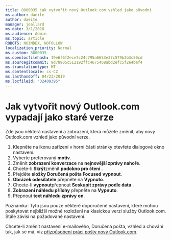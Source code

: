 ```yaml
---
title: 8000035 jak vytvořit nový Outlook.com vzhled jako původní
ms.author: daeite
author: daeite
manager: joallard
ms.date: 3/1/2018
ms.audience: Admin
ms.topic: article
ROBOTS: NOINDEX, NOFOLLOW
localization_priority: Normal
ms.custom: 8000035
ms.openlocfilehash: 19e6f6f2ece7c24c795a6653e37c579b3b3c50cd
ms.sourcegitcommit: 9d78905c512192ffc4675468abd2efc5f2e4baf4
ms.translationtype: MT
ms.contentlocale: cs-CZ
ms.lasthandoff: 04/23/2019
ms.locfileid: "32409395"
---
```

# <a name="how-to-make-the-new-outlookcom-look-like-the-old-version"></a>Jak vytvořit nový Outlook.com vypadají jako staré verze

Zde jsou některá nastavení a zobrazení, která můžete změnit, aby nový Outlook.com vzhled jako původní verze.

1. Klepněte na ikonu zařízení v horní části stránky otevřete dialogové okno nastavení.
2. Vyberte preferovaný **motiv**.
3. Změnit **zobrazení konverzace** na **nejnovější zprávy nahoře**.
4. Chcete-li **Skrýt**změnit **podokno pro čtení** .
5. Přejděte **složky Doručená pošta Focused** **vypnout**.
6. **Obrázek odesílatele** přepněte na **Vypnuto**. 
7. Chcete-li **vypnout**přepnout **Seskupit zprávy podle data** . 
8. **Zobrazení náhledu přílohy** přepněte na **Vypnuto**. 
9. Přepnout **text náhledu zprávy** **on**.

Poznámka: Tyto jsou pouze některé doporučené nastavení, které mohou poskytovat nejbližší možné rozložení na klasickou verzi služby Outlook.com. Stále závisí na požadované nastavení.

Chcete-li změnit nastavení e-mailového, Doručená pošta, vzhled a chování tak, jak se má, viz [přizpůsobení práci pošty nový Outlook.com](https://support.office.com/article/b41c2ecb-f23c-42b3-b7f8-659646d5e58c).